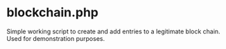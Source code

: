 # blockchain.php
Simple working script to create and add entries to a legitimate block chain. Used for demonstration purposes.
